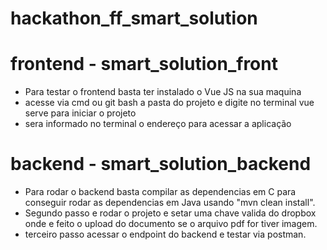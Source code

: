# hackathon_ff_smart_solution

# frontend - smart_solution_front

- Para testar o frontend basta ter instalado o Vue JS na sua maquina
- acesse via cmd ou git bash a pasta do projeto e digite no terminal vue serve para iniciar o projeto
- sera informado no terminal o endereço para acessar a aplicação


# backend - smart_solution_backend

- Para rodar o backend basta compilar as dependencias em C para conseguir rodar as dependencias em Java usando "mvn clean install".
- Segundo passo e rodar o projeto e setar uma chave valida do dropbox onde e feito o upload do documento se o arquivo pdf for tiver imagem.
- terceiro passo acessar o endpoint do backend e testar via postman.
